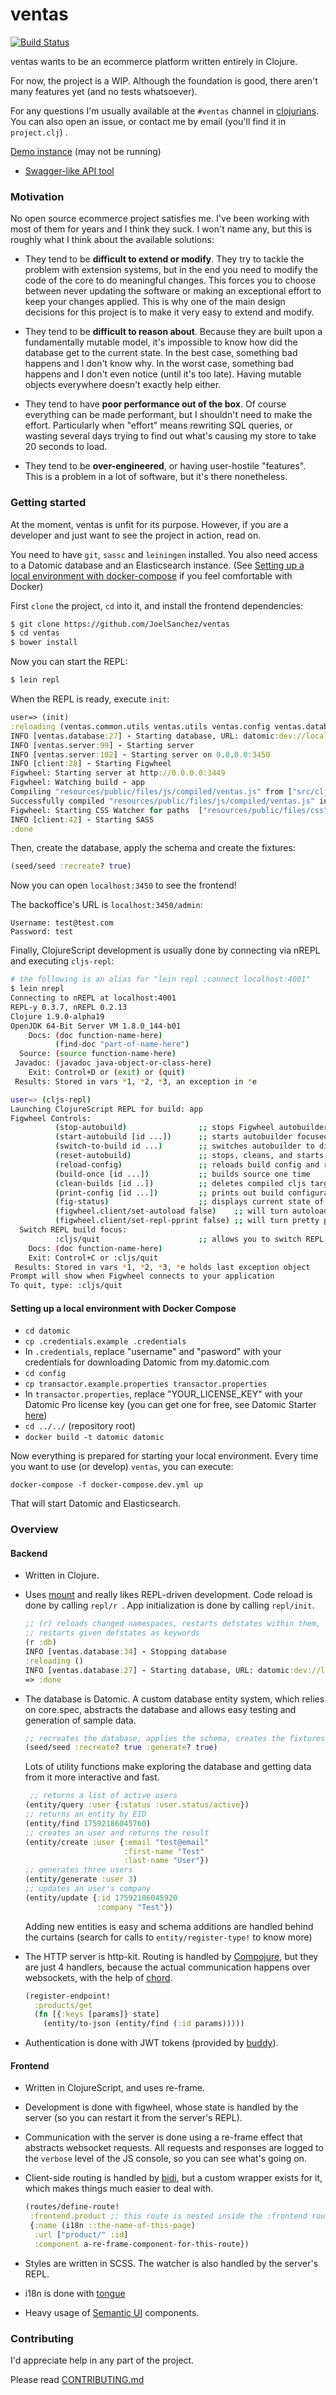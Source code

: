 # ventas

[![Build Status](https://travis-ci.org/JoelSanchez/ventas.svg?branch=master)](https://travis-ci.org/JoelSanchez/ventas)

ventas wants to be an ecommerce platform written entirely in Clojure.

For now, the project is a WIP. Although the foundation is good, there aren't many features yet (and no tests whatsoever).

For any questions I'm usually available at the `#ventas` channel in [clojurians](clojurians.slack.com). You can also open an issue, or contact me by email (you'll find it in `project.clj`) .

[Demo instance](https://ventas.kazer.es) (may not be running)

- [Swagger-like API tool](https://ventas.kazer.es/api)



### Motivation

No open source ecommerce project satisfies me. I've been working with most of them for years and I think they suck. I won't name any, but this is roughly what I think about the available solutions:

- They tend to be **difficult to extend or modify**. They try to tackle the problem with extension systems, but in the end you need to modify the code of the core to do meaningful changes. This forces you to choose between never updating the software or making an exceptional effort to keep your changes applied. This is why one of the main design decisions for this project is to make it very easy to extend and modify.

- They tend to be **difficult to reason about**. Because they are built upon a fundamentally mutable model, it's impossible to know how did the database get to the current state. In the best case, something bad happens and I don't know why. In the worst case, something bad happens and I don't even notice (until it's too late). Having mutable objects everywhere doesn't exactly help either.

- They tend to have **poor performance out of the box**. Of course everything can be made performant, but I shouldn't need to make the effort. Particularly when "effort" means rewriting SQL queries, or wasting several days trying to find out what's causing my store to take 20 seconds to load.

- They tend to be **over-engineered**, or having user-hostile "features". This is a problem in a lot of software, but it's there nonetheless.





### Getting started

At the moment, ventas is unfit for its purpose. However, if you are a developer and just want to see the project in action, read on.

You need to have  `git`, `sassc` and `leiningen` installed. You also need access to a Datomic database and an Elasticsearch instance. (See [Setting up a local environment with docker-compose](#setting-up-a-local-environment-with-docker-compose) if you feel comfortable with Docker)

First `clone` the project, `cd` into it, and install the frontend dependencies:

```bash
$ git clone https://github.com/JoelSanchez/ventas
$ cd ventas
$ bower install
```

Now you can start the REPL:

```bash
$ lein repl
```

When the REPL is ready, execute `init`:

```clojure
user=> (init)
:reloading (ventas.common.utils ventas.utils ventas.config ventas.database ventas.database.schema ventas.database.entity ventas.entities.product-variation ventas.database.generators ventas.entities.i18n ventas.entities.brand ventas.plugin ventas.database.seed ventas.entity-test ventas.events repl ventas.entities.image-size ventas.paths ventas.entities.file ventas.server.ws ventas.logging ventas.server ventas.server-test ventas.auth ventas.entities.user ventas.test-tools ventas.database-test ventas.entities.product-taxonomy ventas.server.pagination ventas.utils.images ventas.server.api ventas.entities.configuration ventas.entities.address ventas.entities.product-term client ventas.plugins.featured-categories.core ventas.plugins.slider.core ventas.entities.order-line ventas.entities.order ventas.common.utils-test ventas.entities.resource ventas.entities.category ventas.entities.product ventas.entities.country ventas.entities.tax ventas.entities.state ventas.plugins.blog.core ventas.plugins.featured-products.core user)
INFO [ventas.database:27] - Starting database, URL: datomic:dev://localhost:4334/ventas
INFO [ventas.server:99] - Starting server
INFO [ventas.server:102] - Starting server on 0.0.0.0:3450
INFO [client:28] - Starting Figwheel
Figwheel: Starting server at http://0.0.0.0:3449
Figwheel: Watching build - app
Compiling "resources/public/files/js/compiled/ventas.js" from ["src/cljs" "src/cljc" "test/cljs" "test/cljc" "custom-lib"]...
Successfully compiled "resources/public/files/js/compiled/ventas.js" in 8.252 seconds.
Figwheel: Starting CSS Watcher for paths  ["resources/public/files/css"]
INFO [client:42] - Starting SASS
:done
```

Then, create the database, apply the schema and create the fixtures:

```clojure
(seed/seed :recreate? true)
```

Now you can open `localhost:3450` to see the frontend!

The backoffice's URL is `localhost:3450/admin`:

```
Username: test@test.com
Password: test
```

Finally, ClojureScript development is usually done by connecting via nREPL and executing `cljs-repl`:

```bash
# the following is an alias for "lein repl :connect localhost:4001"
$ lein nrepl
Connecting to nREPL at localhost:4001
REPL-y 0.3.7, nREPL 0.2.13
Clojure 1.9.0-alpha19
OpenJDK 64-Bit Server VM 1.8.0_144-b01
    Docs: (doc function-name-here)
          (find-doc "part-of-name-here")
  Source: (source function-name-here)
 Javadoc: (javadoc java-object-or-class-here)
    Exit: Control+D or (exit) or (quit)
 Results: Stored in vars *1, *2, *3, an exception in *e

user=> (cljs-repl)
Launching ClojureScript REPL for build: app
Figwheel Controls:
          (stop-autobuild)                ;; stops Figwheel autobuilder
          (start-autobuild [id ...])      ;; starts autobuilder focused on optional ids
          (switch-to-build id ...)        ;; switches autobuilder to different build
          (reset-autobuild)               ;; stops, cleans, and starts autobuilder
          (reload-config)                 ;; reloads build config and resets autobuild
          (build-once [id ...])           ;; builds source one time
          (clean-builds [id ..])          ;; deletes compiled cljs target files
          (print-config [id ...])         ;; prints out build configurations
          (fig-status)                    ;; displays current state of system
          (figwheel.client/set-autoload false)    ;; will turn autoloading off
          (figwheel.client/set-repl-pprint false) ;; will turn pretty printing off
  Switch REPL build focus:
          :cljs/quit                      ;; allows you to switch REPL to another build
    Docs: (doc function-name-here)
    Exit: Control+C or :cljs/quit
 Results: Stored in vars *1, *2, *3, *e holds last exception object
Prompt will show when Figwheel connects to your application
To quit, type: :cljs/quit
```

#### Setting up a local environment with Docker Compose

- `cd datomic`
- `cp .credentials.example .credentials`
- In `.credentials`, replace "username" and "pasword" with your credentials for downloading Datomic from my.datomic.com
- `cd config`
- `cp transactor.example.properties transactor.properties`
- In `transactor.properties`, replace "YOUR_LICENSE_KEY" with your Datomic Pro license key (you can get one for free, see Datomic Starter [here](https://www.datomic.com/get-datomic.html))
- `cd ../../` (repository root)
- `docker build -t datomic datomic`

Now everything is prepared for starting your local environment. Every time you want to use (or develop) `ventas`, you can execute:

`docker-compose -f docker-compose.dev.yml up` 

That will start Datomic and Elasticsearch.

### Overview

#### Backend

- Written in Clojure.

- Uses [mount](https://github.com/tolitius/mount) and really likes REPL-driven development. Code reload is done by calling `repl/r `. App initialization is done by calling `repl/init`.

  ```clojure
  ;; (r) reloads changed namespaces, restarts defstates within them, and optionally
  ;; restarts given defstates as keywords
  (r :db)
  INFO [ventas.database:34] - Stopping database
  :reloading ()
  INFO [ventas.database:27] - Starting database, URL: datomic:dev://localhost:4334/ventas
  => :done
  ```

- The database is Datomic. A custom database entity system, which relies on core.spec, abstracts the database and allows easy testing and generation of sample data.

  ```clojure
  ;; recreates the database, applies the schema, creates the fixtures and seeds the database with randomly generated entities
  (seed/seed :recreate? true :generate? true)
  ```
  Lots of utility functions make exploring the database and getting data from it more interactive and fast.

  ```clojure
   ;; returns a list of active users
  (entity/query :user {:status :user.status/active})
  ;; returns an entity by EID
  (entity/find 17592186045760)
  ;; creates an user and returns the result
  (entity/create :user {:email "test@email"
                        :first-name "Test"
                        :last-name "User"})
  ;; generates three users
  (entity/generate :user 3)
  ;; updates an user's company
  (entity/update {:id 17592186045920
                  :company "Test"})
  ```



  Adding new entities is easy and schema additions are handled behind the curtains (search for calls to `entity/register-type!` to know more)


- The HTTP server is http-kit. Routing is handled by [Compojure](https://github.com/weavejester/compojure), but they are just 4 handlers, because the actual communication happens over websockets, with the help of [chord](https://github.com/jarohen/chord). 

  ```clojure
  (register-endpoint!
    :products/get
    (fn [{:keys [params]} state]
      (entity/to-json (entity/find (:id params)))))
  ```

- Authentication is done with JWT tokens (provided by [buddy](https://github.com/funcool/buddy)).

#### Frontend

- Written in ClojureScript, and uses re-frame.

- Development is done with figwheel, whose state is handled by the server (so you can restart it from the server's REPL).

- Communication with the server is done using a re-frame effect that abstracts websocket requests. All requests and responses are logged to the `verbose` level of the JS console, so you can see what's going on. 

- Client-side routing is handled by [bidi](https://github.com/juxt/bidi), but a custom wrapper exists for it, which makes things much easier to deal with.

  ```clojure
  (routes/define-route!
   :frontend.product ;; this route is nested inside the :frontend route
   {:name (i18n ::the-name-of-this-page)
    :url ["product/" :id]
    :component a-re-frame-component-for-this-route})
  ```

- Styles are written in SCSS. The watcher is also handled by the server's REPL.

- i18n is done with [tongue](https://github.com/tonsky/tongue)

- Heavy usage of [Semantic UI](http://react.semantic-ui.com/) components.




### Contributing

I'd appreciate help in any part of the project.

Please read [CONTRIBUTING.md](./CONTRIBUTING.md)